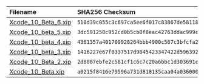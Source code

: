 | Filename | SHA256 Checksum |
| :--- | :--- |
| [Xcode_10_Beta_6.xip][Xcode 10 beta 6] | `518d39c055c3c697ca5ee6f017c83867de5811896c76a7851f28a7e91a8d6109` |
| [Xcode_10_beta_5.xip][Xcode 10 beta 5] | `3dc591250c952cd0b5cb0f8eac42763ddac999c640c8268d08ae4b3138f7169a` |
| [Xcode_10_beta_4.xip][Xcode 10 beta 4] | `4361357a401709928264bbb4900c567c3bfcfa2941ca1ad0ae870a8bdade41fc` |
| [Xcode_10_beta_3.xip][Xcode 10 beta 3] | `1416227e67f0337517d9845423347422d5963925cc4f458dfc99257cc9a988b3` |
| [Xcode_10_Beta_2.xip][Xcode 10 beta 2] | `2d8007ebfe2c581cf1c6c7c20a6bbc1d303691ee440434b11a3e4599a4ee58a2` |
| [Xcode_10_Beta.xip][Xcode 10 beta] | `a0215f8416e79596a731d818135caa04a0360007307e5a42ef0c2e023ed80e8d` |

[Xcode 10 beta 6]: https://download.developer.apple.com/Developer_Tools/Xcode_10_Beta_6/Xcode_10_Beta_6.xip
[Xcode 10 beta 5]: https://download.developer.apple.com/Developer_Tools/Xcode_10_beta_5/Xcode_10_beta_5.xip
[Xcode 10 beta 4]: https://download.developer.apple.com/Developer_Tools/Xcode_10_beta_4/Xcode_10_beta_4.xip
[Xcode 10 beta 3]: https://download.developer.apple.com/Developer_Tools/Xcode_10_beta_3/Xcode_10_beta_3.xip
[Xcode 10 beta 2]: https://download.developer.apple.com/Developer_Tools/Xcode_10_Beta_2/Xcode_10_Beta_2.xip
[Xcode 10 beta]: https://download.developer.apple.com/Developer_Tools/Xcode_10_Beta/Xcode_10_Beta.xip
